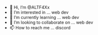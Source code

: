 - 👋 Hi, I’m @ALTF4Xx
- 👀 I’m interested in ... web dev
- 🌱 I’m currently learning ... web dev
- 💞️ I’m looking to collaborate on ... web dev
- 📫 How to reach me ... discord

<!---
ALTF4Xx/ALTF4Xx is a ✨ special ✨ repository because its `README.md` (this file) appears on your GitHub profile.
You can click the Preview link to take a look at your changes.
--->
